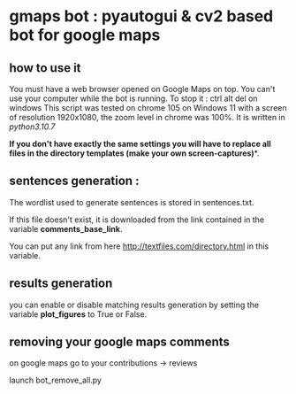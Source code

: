 # gmaps bot : pyautogui & cv2 based bot for google maps
## how to use it
You must have a web browser opened on Google Maps on top. You can't use your computer while the bot is running. To stop it : ctrl alt del on windows
This script was tested on chrome 105 on Windows 11 with a screen of resolution 1920x1080, the zoom level in chrome was 100%.
It is written in *python3.10.7*

**If you don't have exactly the same settings you will have to replace all files in the directory templates (make your own screen-captures)***.
## sentences generation : 
The wordlist used to generate sentences is stored in sentences.txt.

If this file doesn't exist, it is downloaded from the link contained in the variable **comments_base_link**.

You can put any link from here http://textfiles.com/directory.html in this variable.
## results generation
you can enable or disable matching results generation by setting the variable **plot_figures** to True or False.
## removing your google maps comments
on google maps go to your contributions -> reviews 
 
launch bot_remove_all.py